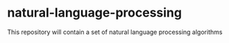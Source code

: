 # natural-language-processing
This repository will contain a set of natural language processing algorithms
